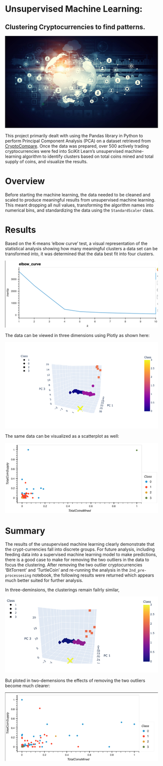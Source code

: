 # Unsupervised Machine Learning:
## Clustering Cryptocurrencies to find patterns.  

![header](images/header.png)

This project primarily dealt with using the Pandas library in Python to perform Principal Component Analysis (PCA) on a dataset retrieved from [CryptoCompare](https://min-api.cryptocompare.com/data/all/coinlist).  Once the data was prepared, over 500 actively trading cryptocurrencies were fed into SciKit Learn’s unsupervised machine-learning algorithm to identify clusters based on total coins mined and total supply of coins, and visualize the results.


# Overview

Before starting the machine learning, the data needed to be cleaned and scaled to produce meaningful results from unsupervised machine learning.  This meant dropping all null values, transforming the algorithm names into numerical bins, and standardizing the data using the `StandardScaler` class. 

# Results

Based on the K-means ‘elbow curve’ test, a visual representation of the statistical analysis showing how many meaningful clusters a data set can be transformed into, it was determined that the data best fit into four clusters.

![header](images/elbow_curve.png)

The data can be viewed in three dimensions using Plotly as shown here: 

![header](images/cryptoplot1.png)

The same data can be visualized as a scatterplot as well: 

![header](images/cryptoscatter.png)


# Summary

The results of the unsupervised machine learning clearly demonstrate that the crypt-currencies fall into discrete groups.  For future analysis, including feeding data into a supervised machine learning model to make predictions, there is a good case to make for removing the two outliers in the data to focus the clustering.  After removing the two outlier cryptocurrencies ‘BitTorrent’ and ‘TurtleCoin’ and re-running the analysis in the `2nd_pre-processesing` notebook, the following results were returned which appears much better suited for further analysis.

In three-deminsions, the clusterings remain failrly similar, 

![header](images/2nd_3_d.png)

But ploted in two-demensions the effects of removing the two outliers become much clearer:


![header](images/22d_ML_pass.png)

